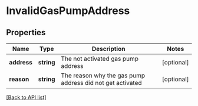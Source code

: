 # InvalidGasPumpAddress

## Properties

Name | Type | Description | Notes
------------ | ------------- | ------------- | -------------
**address** | **string** | The not activated gas pump address | [optional]
**reason** | **string** | The reason why the gas pump address did not get activated | [optional]

[[Back to API list]](../../README.md#api-endpoints)
